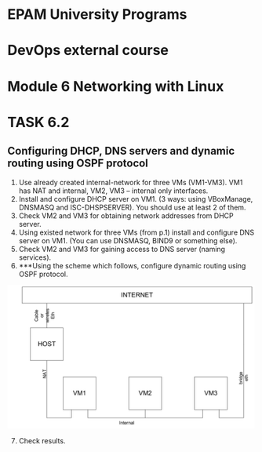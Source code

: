 # EPAM University Programs
# DevOps external course
# Module 6  Networking with Linux
# TASK 6.2

## Configuring DHCP, DNS servers and dynamic routing using OSPF protocol

1. Use already created internal-network for three VMs (VM1-VM3). VM1 has NAT and internal,
VM2, VM3 – internal only interfaces.
2. Install and configure DHCP server on VM1.
(3 ways: using VBoxManage, DNSMASQ and ISC-DHSPSERVER).
You should use at least 2 of them.
3. Check VM2 and VM3 for obtaining network addresses from DHCP server.
4. Using existed network for three VMs (from p.1) install and configure DNS server on VM1. (You can
use DNSMASQ, BIND9 or something else).
5. Check VM2 and VM3 for gaining access to DNS server (naming services).
6. ***Using the scheme which follows, configure dynamic routing using OSPF protocol.

![alt task6.2.6network.jpg](task6.2.6network.jpg)

7. Check results.



